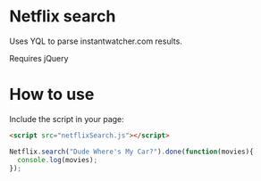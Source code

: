 # Netflix search

Uses YQL to parse instantwatcher.com results.

Requires jQuery

# How to use

Include the script in your page:
```html
<script src="netflixSearch.js"></script>
```

```js
Netflix.search("Dude Where's My Car?").done(function(movies){
  console.log(movies);
});
```
